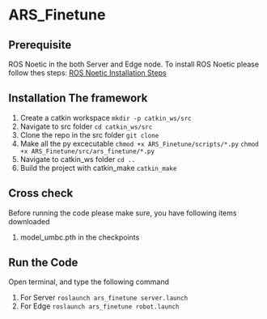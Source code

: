 # ARS_Finetune

## Prerequisite 
ROS Noetic in the both Server and Edge node. To install ROS Noetic please follow thes steps: 
[ROS Noetic Installation Steps](http://wiki.ros.org/noetic/Installation)

## Installation The framework
1. Create a catkin workspace `mkdir -p catkin_ws/src`
2. Navigate to src folder `cd catkin_ws/src`
3. Clone the repo in the src folder `git clone`
4. Make all the py excecutable `chmod +x ARS_Finetune/scripts/*.py` `chmod +x ARS_Finetune/src/ars_finetune/*.py`
5. Navigate to catkin_ws folder `cd ..`
6. Build the project with catkin_make `catkin_make`


## Cross check
Before running the code please make sure, you have following items downloaded
1. model_umbc.pth in the checkpoints

## Run the Code
Open terminal, and type the following command
1. For Server `roslaunch ars_finetune server.launch`
2. For Edge `roslaunch ars_finetune robot.launch`
